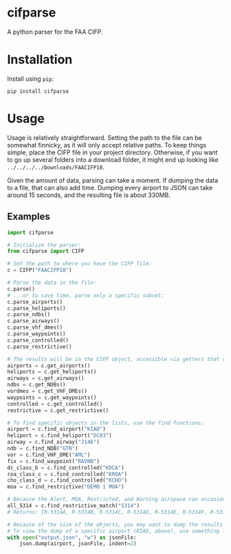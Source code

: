 # cifparse

A python parser for the FAA CIFP.

# Installation

Install using `pip`:

```
pip install cifparse
```

# Usage

Usage is relatively straightforward. Setting the path to the file can be somewhat finnicky, as it will only accept relative paths. To keep things simple, place the CIFP file in your project directory. Otherwise, if you want to go up several folders into a download folder, it might end up looking like `../../../../Downloads/FAACIFP18`.

Given the amount of data, parsing can take a moment. If dumping the data to a file, that can also add time. Dumping every airport to JSON can take around 15 seconds, and the resulting file is about 330MB.

## Examples

```python
import cifparse

# Initialize the parser:
from cifparse import CIFP

# Set the path to where you have the CIFP file:
c = CIFP("FAACIFP18")

# Parse the data in the file:
c.parse()
# ...or to save time, parse only a specific subset:
c.parse_airports()
c.parse_heliports()
c.parse_ndbs()
c.parse_airways()
c.parse_vhf_dmes()
c.parse_waypoints()
c.parse_controlled()
c.parse_restrictive()

# The results will be in the CIFP object, accessible via getters that return lists of the objects:
airports = c.get_airports()
heliports = c.get_heliports()
airways = c.get_airways()
ndbs = c.get_NDBs()
vordmes = c.get_VHF_DMEs()
waypoints = c.get_waypoints()
controlled = c.get_controlled()
restrictive = c.get_restrictive()

# To find specific objects in the lists, use the find functions:
airport = c.find_airport("KIAD")
heliport = c.find_heliport("DC03")
airway = c.find_airway("J146")
ndb = c.find_NDB("GTN")
vor = c.find_VHF_DME("AML")
fix = c.find_waypoint("RAVNN")
dc_class_b = c.find_controlled("KDCA")
roa_class_c = c.find_controlled("KROA")
cho_class_d = c.find_controlled("KCHO")
moa = c.find_restrictive("DEMO 1 MOA")

# Because the Alert, MOA, Restricted, and Warning airspace can occasionally be named oddly, there is an additional helper function that finds all matches of a particular substring:
all_5314 = c.find_restrictive_match("5314")
# Returns: [R-5314A, R-5314B, R-5314C, R-5314D, R-5314E, R-5314F, R-5314H, R-5314J]

# Because of the size of the objects, you may want to dump the results into a json file.
# To view the dump of a specific airport (KIAD, above), use something like this:
with open("output.json", "w") as jsonFile:
    json.dump(airport, jsonFile, indent=2)
```
